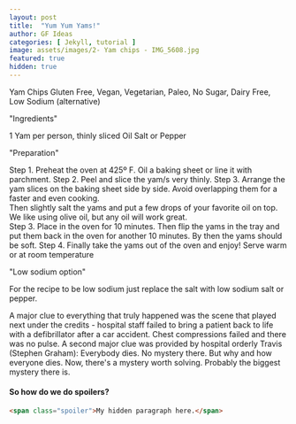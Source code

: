 ```yaml
---
layout: post
title:  "Yum Yum Yams!"
author: GF Ideas
categories: [ Jekyll, tutorial ]
image: assets/images/2- Yam chips - IMG_5608.jpg
featured: true
hidden: true
---
```


Yam Chips
Gluten Free, Vegan, Vegetarian, Paleo, No Sugar, Dairy Free, Low Sodium (alternative)


"Ingredients"

1 Yam per person, thinly sliced
Oil
Salt or Pepper

"Preparation"

Step 1.  Preheat the oven at  425º F.  Oil a baking sheet or line it with parchment.
Step 2.  Peel and slice the yam/s very thinly.
Step 3. Arrange the yam slices on the baking sheet side by side. Avoid overlapping them for a faster and even cooking.  
Then slightly salt the yams and put a few drops of your favorite oil on top.  We like using olive oil, but any oil will work great.  
Step 3.  Place in the oven for 10 minutes.  Then flip the yams in the tray and put them back in the oven for another 10 minutes.  By then the yams should be soft. 
Step 4.  Finally take the yams out of the oven and enjoy!   Serve warm or at room temperature

"Low sodium option"

For the recipe to be low sodium just replace the salt with low sodium salt or pepper.



A major clue to everything that truly happened was the scene that played next under the credits - hospital staff failed to bring a patient back to life with a defibrillator after a car accident. Chest compressions failed and there was no pulse. A second major clue was provided by hospital orderly Travis (Stephen Graham): <span class="spoiler">Everybody dies. No mystery there. But why and how everyone dies. Now, there's a mystery worth solving. Probably the biggest mystery there is.</span>

#### So how do we do spoilers?

```html
<span class="spoiler">My hidden paragraph here.</span>
```
